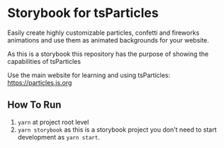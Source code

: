 # Storybook for tsParticles

Easily create highly customizable particles, confetti and fireworks animations and use them as animated backgrounds for your website.

As this is a storybook this repository has the purpose of showing the capabilities of tsParticles

Use the main website for learning and using tsParticles: https://particles.js.org

## How To Run

1. `yarn` at project root level
2. `yarn storybook`
   as this is a storybook project you don't need to start development as `yarn start`.
